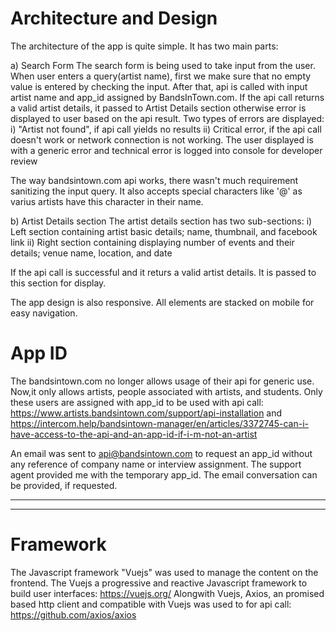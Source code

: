 # Architecture and Design
The architecture of the app is quite simple. It has two main parts: 

a) Search Form
The search form is being used to take input from the user. When user enters a query(artist name), first we make sure that no empty value is entered by checking the input. After that, api is called with input artist name and app_id assigned by BandsInTown.com. If the api call returns a valid artist details, it passed to Artist Details section otherwise error is displayed to user based on the api result.
Two types of errors are displayed:
 i) "Artist not found", if api call yields no results
ii) Critical error, if the api call doesn't work or network connection is not working. The user displayed is with a generic error and technical error is logged into console for developer review

The way bandsintown.com api works, there wasn't much requirement sanitizing the input query. It also accepts special characters like '@' as varius artists have this character in their name.

b) Artist Details section
The artist details section has two sub-sections:
 i) Left section containing artist basic details; name, thumbnail, and facebook link
ii) Right section containing displaying number of events and their details; venue name, location, and date

If the api call is successful and it returs a valid artist details. It is passed to this section for display.

The app design is also responsive. All elements are stacked on mobile for easy navigation.

 # App ID
 The bandsintown.com no longer allows usage of their api for generic use. Now,it only allows artists, people associated with artists, and students. Only these users are assigned with app_id to be used with api call: https://www.artists.bandsintown.com/support/api-installation and https://intercom.help/bandsintown-manager/en/articles/3372745-can-i-have-access-to-the-api-and-an-app-id-if-i-m-not-an-artist

 An email was sent to api@bandsintown.com to request an app_id without any reference of company name or interview assignment. The support agent provided me with the temporary app_id. The email conversation can be provided, if requested.


 ------------------------------------------------------------------
 ------------------------------------------------------------------
# Framework
The Javascript framework "Vuejs" was used to manage the content on the frontend. The Vuejs a progressive and reactive Javascript framework to build user interfaces: https://vuejs.org/
Alongwith Vuejs, Axios, an promised based http client and compatible with Vuejs was used to for api call: https://github.com/axios/axios



